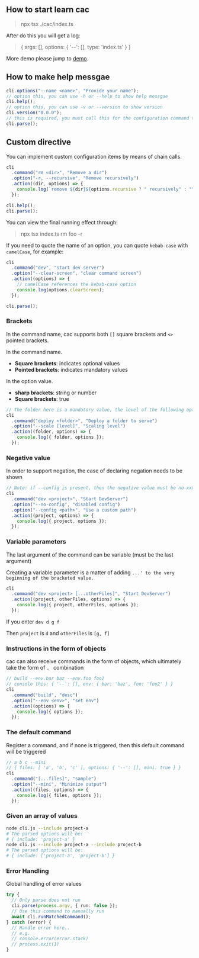 <p align="center"></p>

## How to start learn cac

> npx tsx ./cac/index.ts

After do this you will get a log:

> { args: [], options: { '--': [], type: 'index.ts' } }

More demo please jump to [demo](./demo.ts).

## How to make help messgae

```ts
cli.options("--name <name>", "Provide your name");
// option this, you can use -h or --help to show help messgae
cli.help();
// option this, you can use -v or --version to show version
cli.version("0.0.0");
// this is required, you must call this for the configuration command to take effect
cli.parse();
```

## Custom directive

You can implement custom configuration items by means of chain calls.

```ts
cli
  .command("rm <dir>", "Remove a dir")
  .option("-r, --recursive", "Remove recursively")
  .action((dir, options) => {
    console.log(`remove ${dir}${options.recursive ? " recursively" : ""}`);
  });

cli.help();
cli.parse();
```

You can view the final running effect through:

> npx tsx index.ts rm foo -r

If you need to quote the name of an option, you can quote `kebab-case` with `camelCase`, for example:

```ts
cli
  .command("dev", "start dev server")
  .option("--clear-screen", "clear command screen")
  .action((options) => {
    // camelCase references the kebab-case option
    console.log(options.clearScreen);
  });

cli.parse();
```

### Brackets

In the command name, cac supports both `[]` square brackets and `<>` pointed brackets.

In the command name.

- **Square brackets**: indicates optional values
- **Pointed brackets**: indicates mandatory values

In the option value.

- **sharp brackets**: string or number
- **Square brackets**: true

```ts
// The folder here is a mandatory value, the level of the following options is a number or string
cli
  .command("deploy <folder>", "Deploy a folder to serve")
  .option("--scale [level]", "Scaling level")
  .action((folder, options) => {
    console.log({ folder, options });
  });
```

### Negative value

In order to support negation, the case of declaring negation needs to be shown

```ts
// Note: if --config is present, then the negative value must be no-xxx
cli
  .command("dev <project>", "Start DevServer")
  .option("--no-config", "disabled config")
  .option("--config <path>", "Use a custom path")
  .action((project, options) => {
    console.log({ project, options });
  });
```

### Variable parameters

The last argument of the command can be variable (must be the last argument)

Creating a variable parameter is a matter of adding `...' to the very beginning of the bracketed value. `

```ts
cli
  .command("dev <project> [...otherFiles]", "Start DevServer")
  .action((project, otherFiles, options) => {
    console.log({ project, otherFiles, options });
  });
```

If you enter `dev d g f`

Then `project` is `d` and `otherFiles` is `[g, f]`

### Instructions in the form of objects

cac can also receive commands in the form of objects, which ultimately take the form of `. ` combination

```ts
// build --env.bar baz --env.foo foo2
// console this: { '--': [], env: { bar: 'baz', foo: 'foo2' } }
cli
  .command("build", "desc")
  .option("--env <env>", "set env")
  .action((options) => {
    console.log({ options });
  });
```

### The default command

Register a command, and if none is triggered, then this default command will be triggered

```ts
// a b c --mini
// { files: [ 'a', 'b', 'c' ], options: { '--': [], mini: true } }
cli
  .command("[...files]", "sample")
  .option("--mini", "Minimize output")
  .action((files, options) => {
    console.log({ files, options });
  });
```

### Given an array of values

```bash
node cli.js --include project-a
# The parsed options will be:
# { include: 'project-a' }
node cli.js --include project-a --include project-b
# The parsed options will be:
# { include: ['project-a', 'project-b'] }
```

### Error Handling

Global handling of error values

```ts
try {
  // Only parse does not run
  cli.parse(process.argv, { run: false });
  // Use this command to manually run
  await cli.runMatchedCommand();
} catch (error) {
  // Handle error here..
  // e.g.
  // console.error(error.stack)
  // process.exit(1)
}
```
